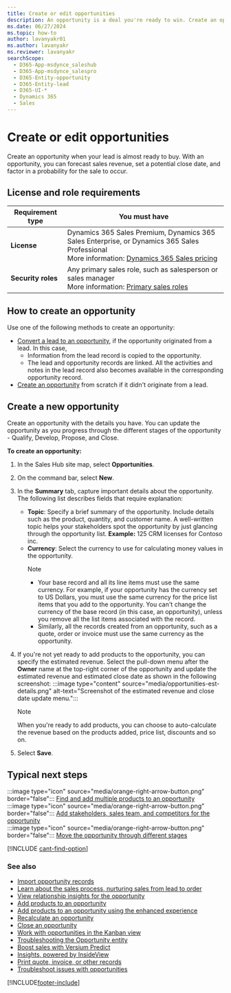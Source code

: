 ```yaml
---
title: Create or edit opportunities
description: An opportunity is a deal you're ready to win. Create an opportunity record for a lead who's ready to buy.
ms.date: 06/27/2024
ms.topic: how-to
author: lavanyakr01
ms.author: lavanyakr
ms.reviewer: lavanyakr
searchScope: 
  - D365-App-msdynce_saleshub
  - D365-App-msdynce_salespro
  - D365-Entity-opportunity
  - D365-Entity-lead
  - D365-UI-*
  - Dynamics 365
  - Sales
---
```


# Create or edit opportunities

Create an opportunity when your lead is almost ready to buy. With an opportunity, you can forecast sales revenue, set a potential close date, and factor in a probability for the sale to occur.

## License and role requirements

| Requirement type | You must have |
|------------------|---------------|
| **License** | Dynamics 365 Sales Premium, Dynamics 365 Sales Enterprise, or Dynamics 365 Sales Professional<br>More information: [Dynamics 365 Sales pricing](https://dynamics.microsoft.com/sales/pricing/) |
| **Security roles** | Any primary sales role, such as salesperson or sales manager<br>More information: [Primary sales roles](security-roles-for-sales.md#primary-sales-roles) |

## How to create an opportunity

Use one of the following methods to create an opportunity:

- [Convert a lead to an opportunity](qualify-lead-convert-opportunity-sales.md), if the opportunity originated from a lead. In this case,
  - Information from the lead record is copied to the opportunity.
  - The lead and opportunity records are linked. All the activities and notes in the lead record also becomes available in the corresponding opportunity record.
- [Create an opportunity](#create-a-new-opportunity) from scratch if it didn't originate from a lead.

## Create a new opportunity

Create an opportunity with the details you have. You can update the opportunity as you progress through the different stages of the opportunity - Qualify, Develop, Propose, and Close.

**To create an opportunity:**

<a name="create-sales-hub"></a>

1. In the Sales Hub site map, select **Opportunities**.

2. On the command bar, select **New**.

3. In the **Summary** tab, capture important details about the opportunity. The following list describes fields that require explanation:
   - **Topic**: Specify a brief summary of the opportunity. Include details such as the product, quantity, and customer name. A well-written topic helps your stakeholders spot the opportunity by just glancing through the opportunity list. **Example:** 125 CRM licenses for Contoso inc.
   - **Currency**: Select the currency to use for calculating money values in the opportunity.
     > [!NOTE]
     > - Your base record and all its line items must use the same currency. For example, if your opportunity has the currency set to US Dollars, you must use the same currency for the price list items that you add to the opportunity. You can't change the currency of the base record (in this case, an opportunity), unless you remove all the list items associated with the record.
     > - Similarly, all the records created from an opportunity, such as a quote, order or invoice must use the same currency as the opportunity.

4. If you're not yet ready to add products to the opportunity, you can specify the estimated revenue. Select the pull-down menu after the **Owner** name at the top-right corner of the opportunity and update the estimated revenue and estimated close date as shown in the following screenshot:
:::image type="content" source="media/opportunities-est-details.png" alt-text="Screenshot of the estimated revenue and close date update menu.":::

    > [!NOTE]
    > When you're ready to add products, you can choose to auto-calculate the revenue based on the products added, price list, discounts and so on.

5. Select **Save**.

## Typical next steps

:::image type="icon" source="media/orange-right-arrow-button.png" border="false"::: [Find and add multiple products to an opportunity](add-products-enhanced-experience.md)  
:::image type="icon" source="media/orange-right-arrow-button.png" border="false"::: [Add stakeholders, sales team, and competitors for the opportunity](add-stakeholder.md)  
:::image type="icon" source="media/orange-right-arrow-button.png" border="false"::: [Move the opportunity through different stages](move-opportunity-stages.md)  

[!INCLUDE [cant-find-option](../includes/cant-find-option.md)]

### See also

- [Import opportunity records](/powerapps/user/import-data)
- [Learn about the sales process, nurturing sales from lead to order](nurture-sales-from-lead-order-sales.md)
- [View relationship insights for the opportunity](relationship-analytics.md)
- [Add products to an opportunity](add-products-opportunity.md)
- [Add products to an opportunity using the enhanced experience](add-products-enhanced-experience.md)
- [Recalculate an opportunity](recalculate-opportunity.md)
- [Close an opportunity](close-opportunity-won-lost-sales.md)
- [Work with opportunities in the Kanban view](opportunity-kanban-view.md)
- [Troubleshooting the Opportunity entity](ts-opportunities.md)
- [Boost sales with Versium Predict](../versium-predict/versium-predict.md)
- [Insights, powered by InsideView](../insights-insideview/insights-powered-by-insideview.md)
- [Print quote, invoice, or other records](print-records.md)
- [Troubleshoot issues with opportunities](/troubleshoot/dynamics-365/sales/troubleshoot-opportunities-issues#opportunity-issues-and-resolution-for-salespeople)

[!INCLUDE[footer-include](../includes/footer-banner.md)]